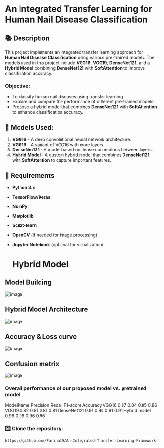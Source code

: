 # An Integrated Transfer Learning for Human Nail Disease Classification

## 📚 Description  
This project implements an integrated transfer learning approach for **Human Nail Disease Classification** using various pre-trained models. The models used in this project include **VGG16**, **VGG19**, **DenseNet121**, and a **Hybrid Model** combining **DenseNet121** with **SoftAttention** to improve classification accuracy.

### Objective:
- To classify human nail diseases using transfer learning.
- Explore and compare the performance of different pre-trained models.
- Propose a hybrid model that combines **DenseNet121** with **SoftAttention** to enhance classification accuracy.

## 🧠 Models Used:
1. **VGG16** - A deep convolutional neural network architecture.
2. **VGG19** - A variant of VGG16 with more layers.
3. **DenseNet121** - A model based on dense connections between layers.
4. **Hybrid Model** - A custom hybrid model that combines **DenseNet121** with **SoftAttention** to capture important features.

## 🔧 Requirements
- **Python 3.x**
- **TensorFlow/Keras**
- **NumPy**
- **Matplotlib**
- **Scikit-learn**
- **OpenCV** (if needed for image processing)
- **Jupyter Notebook** (optional for visualization)

  # Hybrid Model

## Model Building
![image](https://github.com/user-attachments/assets/3fd2c35e-eeef-4382-b74f-0132cbb52c0a)
## Hybrid Model Architecture
![image](https://github.com/user-attachments/assets/ce1acc20-a792-4dc3-965c-171643d45fac)
## Accuracy & Loss curve 
![image](https://github.com/user-attachments/assets/d5cd5afd-22ed-4616-a747-42f5823dfd94)
## Confusion metrix
![image](https://github.com/user-attachments/assets/8d3570bc-3832-4fa1-a137-992033358ac4)

### Overall performance of our proposed model vs. pretrained model
ModelName	 Precision	Recall	F1-score	Accuracy
VGG16	       0.87	     0.84  	0.85    	0.86
VGG19      	0.82	     0.81  	0.81	    0.81
DenseNet121 	0.91    	0.90	0.91	    0.91
Hybrid model  0.96	   0.96  	0.96	    0.96
	








### 1️⃣ Clone the repository:
```bash
https://github.com/Fariha39/An-Integrated-Transfer-Learning-Framework-for-Human-Nail-Disease-Classificatione.git

